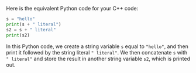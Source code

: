 Here is the equivalent Python code for your C++ code:

```python
s = "hello"
print(s + " literal")
s2 = s + " literal"
print(s2)
```

In this Python code, we create a string variable `s` equal to `"hello"`, and then print it followed by the string literal `" literal"`. We then concatenate `s` with `" literal"` and store the result in another string variable `s2`, which is printed out.
